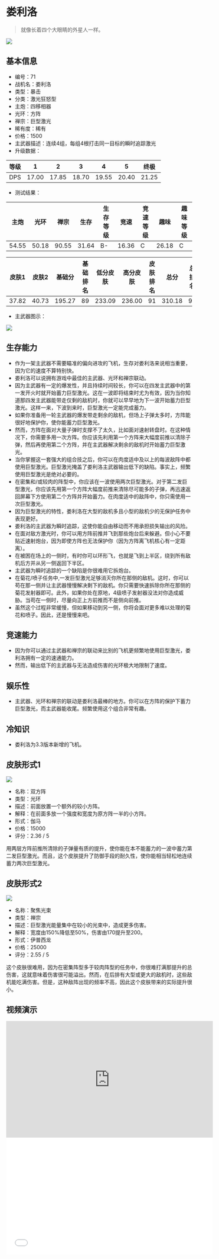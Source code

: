 # 娄利洛

> 就像长着四个大眼睛的外星人一样。

<img src="/ships/ship_71.png" style={{zoom:1}}/>

## 基本信息

- 编号：71
- 战机名：娄利洛
- 类型：暴击
- 分类：激光狂怒型
- 主炮：四移相器
- 光环：方阵
- 禅宗：巨型激光
- 稀有度：稀有
- 价格：1500
- 主武器描述：连续4组，每组4根打击同一目标的瞬时追踪激光
- 升级数据：

| 等级 | 1 | 2 | 3 | 4 | 5 | 终极 |
|--|--|--|--|--|--|--|
| DPS | 17.00 | 17.85 | 18.70 | 19.55 | 20.40 | 21.25 |

- 测试结果：

| 主炮 | 光环 | 禅宗 | 生存 | 生存等级 | 竞速 | 竞速等级 | 趣味 | 趣味等级 |
|--|--|--|--|--|--|--|--|--|
| 54.55 | 50.18 | 90.55 | 31.64 | B- | 16.36 | C | 26.18 | C |

| 皮肤1 | 皮肤2 | 基础分 | 基础排名 | 低分皮肤 | 高分皮肤 | 皮肤排名 | 总分 | 总排名 |
|--|--|--|--|--|--|--|--|--|
| 37.82 | 40.73 | 195.27 | 89 | 233.09 | 236.00 | 91 | 310.18 | 92 |

- 主武器图示：

<img src="/illustration/main_71.gif" style={{zoom:1}}/>

## 生存能力

- 作为一架主武器不需要瞄准的偏向进攻的飞机，生存对娄利洛来说相当重要，因为它的速度不算特别快。
- 娄利洛可以说拥有游戏中最佳的主武器、光环和禅宗联动。
- 因为主武器有一定的爆发性，并且持续时间较长，你可以在四发主武器中的第一发开火时就开始蓄力巨型激光。这在一波即将结束时尤为有效，因为当你知道那四发主武器能带走仅剩的敌机时，你就可以早早地为下一波开始蓄力巨型激光。这样一来，下波到来时，巨型激光一定能完成蓄力。
- 如果你准备用一轮主武器的爆发带走剩余的敌机，但场上子弹太多时，方阵能很好地保护你，使你能蓄力巨型激光。
- 然而，方阵在面对大量子弹时支撑不了太久，比如面对速射转盘时。在这种情况下，你需要多用一次方阵。你应该先利用第一个方阵来大幅度前推以清除子弹，然后再使用第二个方阵，并在主武器解决剩余的敌机时开始蓄力巨型激光。
- 当你掌握这一套强大的组合技之后，你可以在肉度适中及以上的每波敌阵中都使用巨型激光。巨型激光掩盖了娄利洛主武器输出低下的缺陷。事实上，频繁使用巨型激光是绝对必要的。
- 在密集和/或较肉的阵型中，你应该在一波使用两次巨型激光。对于第二发巨型激光，你应该先用第一个方阵大幅度前推来清除尽可能多的子弹，再迅速返回屏幕下方使用第二个方阵并开始蓄力。在肉度适中的敌阵中，你只需使用一次巨型激光。
- 因为巨型激光的特性，娄利洛在大型的敌机多且小型的敌机少的无保护任务中表现更好。
- 娄利洛的主武器为瞬时追踪，这使你能自由移动而不用承担损失输出的风险。
- 在面对敌方激光时，你可以用方阵前推并飞到那些炮台后来躲避。但小心不要贴近速射炮台，因为即使方阵也无法保护你（因为方阵离飞机核心有一定距离）。
- 在被困在场上的一侧时，有时你可以环形飞，也就是飞到上半区，绕到所有敌机后方并从另一侧返回下半区。
- 主武器为瞬时追踪的一个缺陷是你很难用它拆炮台。
- 在菊花/喷子任务中,一发巨型激光足够消灭你所在那侧的敌机。这时，你可以苟在那一侧并让主武器慢慢解决剩下的敌机。你只需要快速拆除你所在那侧的菊花发射器即可。此外，如果你处在原地，4级喷子发射器没法对你造成威胁。当苟在一侧时，尽量向正上方前推而不是侧向前推。
- 虽然这个过程非常缓慢，但如果移动到另一侧，你将会面对更多难以处理的菊花和喷子。因此，还是慢慢来吧。

## 竞速能力

- 因为你可以通过主武器和禅宗的联动来比别的飞机更频繁地使用巨型激光，娄利洛拥有一定的速通能力。
- 然而，输出低下的主武器与无法造成伤害的光环极大地限制了速度。

## 娱乐性

- 主武器、光环和禅宗的联动是娄利洛最棒的地方。你可以在方阵的保护下蓄力巨型激光，而主武器能收尾。频繁使用这个组合非常有趣。

## 冷知识

- 娄利洛为3.3版本新增的飞机。

## 皮肤形式1

<img src="/ships/ship_71_apex_1.png" style={{zoom:1}}/>

- 名称：双方阵
- 类型：光环
- 描述：前面放置一个额外的较小方阵。
- 解释：在前面多放一个强度和宽度为原方阵一半的小方阵。
- 形式：伽马
- 价格：15000
- 评分：2.36 / 5

用两层方阵前推所清除的子弹量有质的提升，使你能在本不能蓄力的一波中蓄力第二发巨型激光。而且，这个皮肤提升了防御手段的耐久性，使你能相当轻松地连续蓄力两次巨型激光。

## 皮肤形式2

<img src="/ships/ship_71_apex_2.png" style={{zoom:1}}/>

- 名称：聚焦光束
- 类型：禅宗
- 描述：巨型激光能量集中在较小的光束中，造成更多伤害。
- 解释：宽度由150%降低至50%，伤害由170提升至200。
- 形式：伊普西龙
- 价格：25000
- 评分：2.55 / 5

这个皮肤很难用，因为在密集阵型多于较肉阵型的任务中，你很难打满那提升的总伤害，这就意味着伤害很可能溢出。然而，在后排有大型或更大的敌机时，这些敌机能吃满伤害。但是，这种敌阵出现的频率不高，因此这个皮肤带来的实际提升很小。

## 视频演示

<iframe width="560" height="315" src="https://www.youtube.com/embed/kIRGP0rDLnQ?si=CUSPRse4Gur04YnW" title="YouTube video player" frameborder="0" allow="accelerometer; autoplay; clipboard-write; encrypted-media; gyroscope; picture-in-picture; web-share" referrerpolicy="strict-origin-when-cross-origin" allowfullscreen></iframe>

<br/>

<iframe width="560" height="315" src="//player.bilibili.com/player.html?aid=831397519&bvid=BV1r34y1A75F&cid=1279615174&p=1&autoplay=false" scrolling="no" border="0" frameborder="no" allow="accelerometer; autoplay; clipboard-write; encrypted-media; gyroscope; picture-in-picture; web-share" framespacing="0" allowfullscreen="true"> </iframe>